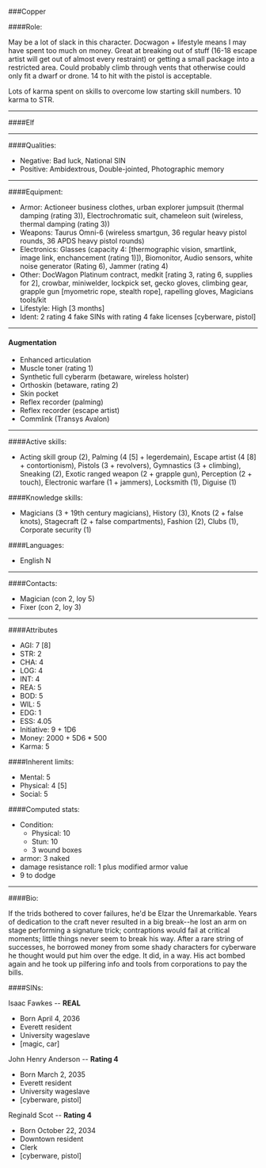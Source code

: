###Copper

####Role:

May be a lot of slack in this character. Docwagon + lifestyle means I may have spent too much on money. Great at breaking out of stuff (16-18 escape artist will get out of almost every restraint) or getting a small package into a restricted area. Could probably climb through vents that otherwise could only fit a dwarf or drone. 14 to hit with the pistol is acceptable. 

Lots of karma spent on skills to overcome low starting skill numbers. 10 karma to STR. 

____
####Elf
____
####Qualities:

- Negative: Bad luck, National SIN
- Positive: Ambidextrous, Double-jointed, Photographic memory

____
####Equipment:

- Armor: Actioneer business clothes, urban explorer jumpsuit (thermal damping (rating 3)), Electrochromatic suit, chameleon suit (wireless, thermal damping (rating 3))
- Weapons: Taurus Omni-6 (wireless smartgun, 36 regular heavy pistol rounds, 36 APDS heavy pistol rounds)
- Electronics: Glasses (capacity 4: [thermographic vision, smartlink, image link, enchancement (rating 1)]),  Biomonitor, Audio sensors, white noise generator (Rating 6), Jammer (rating 4)
- Other: DocWagon Platinum contract, medkit [rating 3, rating 6, supplies for 2], crowbar, miniwelder, lockpick set, gecko gloves, climbing gear, grapple gun [myometric rope, stealth rope], rapelling gloves, Magicians tools/kit
- Lifestyle: High [3 months]
- Ident: 2 rating 4 fake SINs with rating 4 fake licenses [cyberware, pistol]

____
#### Augmentation

- Enhanced articulation
- Muscle toner (rating 1)
- Synthetic full cyberarm (betaware, wireless holster)
- Orthoskin (betaware, rating 2)
- Skin pocket
- Reflex recorder (palming)
- Reflex recorder (escape artist)
- Commlink (Transys Avalon)

____
####Active skills:

- Acting skill group (2), Palming (4 [5] + legerdemain), Escape artist (4 [8] + contortionism), Pistols (3 + revolvers), Gymnastics (3 + climbing), Sneaking (2), Exotic ranged weapon (2 + grapple gun), Perception (2 + touch), Electronic warfare (1 + jammers), Locksmith (1), Diguise (1)

####Knowledge skills:

- Magicians (3 + 19th century magicians), History (3), Knots (2 + false knots),  Stagecraft (2 + false compartments), Fashion (2), Clubs (1), Corporate security (1)

####Languages:

- English N

____
####Contacts:

- Magician (con 2, loy 5)
- Fixer (con 2, loy 3)

____
####Attributes

- AGI: 7 [8]
- STR: 2
- CHA: 4
- LOG: 4 
- INT: 4
- REA: 5
- BOD: 5
- WIL: 5
- EDG: 1
- ESS: 4.05
- Initiative: 9 + 1D6
- Money: 2000 + 5D6 * 500
- Karma: 5

####Inherent limits:

- Mental: 5
- Physical: 4 [5]
- Social: 5

####Computed stats:

- Condition:
	- Physical: 10
	- Stun: 10
	- 3 wound boxes
- armor: 3 naked
- damage resistance roll: 1 plus modified armor value
- 9 to dodge

____
####Bio:

If the trids bothered to cover failures, he'd be Elzar the Unremarkable. Years of dedication to the craft never resulted in a big break--he lost an arm on stage performing a signature trick; contraptions would fail at critical moments; little things never seem to break his way. After a rare string of successes, he borrowed money from some shady characters for cyberware he thought would put him over the edge. It did, in a way. His act bombed again and he took up pilfering info and tools from corporations to pay the bills. 

####SINs:

Isaac Fawkes -- **REAL**
- Born April 4, 2036
- Everett resident
- University wageslave
- [magic, car]

John Henry Anderson -- **Rating 4**
- Born March 2, 2035
- Everett resident
- University wageslave
- [cyberware, pistol]

Reginald Scot -- **Rating 4**
- Born October 22, 2034
- Downtown resident
- Clerk
- [cyberware, pistol]